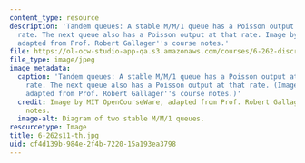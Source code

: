 ```yaml
---
content_type: resource
description: 'Tandem queues: A stable M/M/1 queue has a Poisson output at the input
  rate. The next queue also has a Poisson output at that rate. Image by MIT OpenCourseWare,
  adapted from Prof. Robert Gallager''s course notes.'
file: https://ol-ocw-studio-app-qa.s3.amazonaws.com/courses/6-262-discrete-stochastic-processes-spring-2011/cf4d139b984e2f4b722015a193ea3798_6-262s11-th.jpg
file_type: image/jpeg
image_metadata:
  caption: 'Tandem queues: A stable M/M/1 queue has a Poisson output at the input
    rate. The next queue also has a Poisson output at that rate. (Image by MIT OpenCourseWare,
    adapted from Prof. Robert Gallager''s course notes.)'
  credit: Image by MIT OpenCourseWare, adapted from Prof. Robert Gallager's course
    notes.
  image-alt: Diagram of two stable M/M/1 queues.
resourcetype: Image
title: 6-262s11-th.jpg
uid: cf4d139b-984e-2f4b-7220-15a193ea3798
---
```

